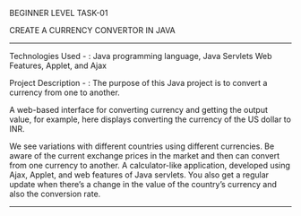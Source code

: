 BEGINNER LEVEL TASK-01

CREATE A CURRENCY CONVERTOR IN JAVA 

----------------------

Technologies Used -
                 : Java programming language, Java Servlets Web Features, Applet, and Ajax

Project Description - 
                  : The purpose of this Java project is to convert a currency from one to another. 

A web-based interface for converting currency and getting the output value, for example, here displays converting the currency of the US dollar to INR. 

We see variations with different countries using different currencies. Be aware of the current exchange prices in the market and then can convert from one currency to another. A calculator-like application, developed using Ajax, Applet, and web features of Java servlets. You also get a regular update when there’s a change in the value of the country’s currency and also the conversion rate. 

----------------------

